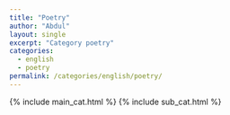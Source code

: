 ```yaml
---
title: "Poetry"
author: "Abdul"
layout: single
excerpt: "Category poetry"
categories:
  - english
  - poetry
permalink: /categories/english/poetry/
---
```

{% include main_cat.html %}
{% include sub_cat.html %}
